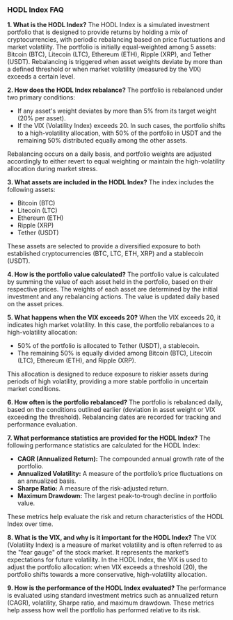 ### HODL Index FAQ

**1. What is the HODL Index?**
The HODL Index is a simulated investment portfolio that is designed to provide returns by holding a mix of cryptocurrencies, with periodic rebalancing based on price fluctuations and market volatility. The portfolio is initially equal-weighted among 5 assets: Bitcoin (BTC), Litecoin (LTC), Ethereum (ETH), Ripple (XRP), and Tether (USDT). Rebalancing is triggered when asset weights deviate by more than a defined threshold or when market volatility (measured by the VIX) exceeds a certain level.

**2. How does the HODL Index rebalance?**
The portfolio is rebalanced under two primary conditions:
   - If any asset's weight deviates by more than 5% from its target weight (20% per asset).
   - If the VIX (Volatility Index) exceeds 20. In such cases, the portfolio shifts to a high-volatility allocation, with 50% of the portfolio in USDT and the remaining 50% distributed equally among the other assets.

Rebalancing occurs on a daily basis, and portfolio weights are adjusted accordingly to either revert to equal weighting or maintain the high-volatility allocation during market stress.

**3. What assets are included in the HODL Index?**
The index includes the following assets:
   - Bitcoin (BTC)
   - Litecoin (LTC)
   - Ethereum (ETH)
   - Ripple (XRP)
   - Tether (USDT)

These assets are selected to provide a diversified exposure to both established cryptocurrencies (BTC, LTC, ETH, XRP) and a stablecoin (USDT).

**4. How is the portfolio value calculated?**
The portfolio value is calculated by summing the value of each asset held in the portfolio, based on their respective prices. The weights of each asset are determined by the initial investment and any rebalancing actions. The value is updated daily based on the asset prices.

**5. What happens when the VIX exceeds 20?**
When the VIX exceeds 20, it indicates high market volatility. In this case, the portfolio rebalances to a high-volatility allocation:
   - 50% of the portfolio is allocated to Tether (USDT), a stablecoin.
   - The remaining 50% is equally divided among Bitcoin (BTC), Litecoin (LTC), Ethereum (ETH), and Ripple (XRP).

This allocation is designed to reduce exposure to riskier assets during periods of high volatility, providing a more stable portfolio in uncertain market conditions.

**6. How often is the portfolio rebalanced?**
The portfolio is rebalanced daily, based on the conditions outlined earlier (deviation in asset weight or VIX exceeding the threshold). Rebalancing dates are recorded for tracking and performance evaluation.

**7. What performance statistics are provided for the HODL Index?**
The following performance statistics are calculated for the HODL Index:
   - **CAGR (Annualized Return):** The compounded annual growth rate of the portfolio.
   - **Annualized Volatility:** A measure of the portfolio’s price fluctuations on an annualized basis.
   - **Sharpe Ratio:** A measure of the risk-adjusted return.
   - **Maximum Drawdown:** The largest peak-to-trough decline in portfolio value.

These metrics help evaluate the risk and return characteristics of the HODL Index over time.


**8. What is the VIX, and why is it important for the HODL Index?**
The VIX (Volatility Index) is a measure of market volatility and is often referred to as the "fear gauge" of the stock market. It represents the market’s expectations for future volatility. In the HODL Index, the VIX is used to adjust the portfolio allocation: when VIX exceeds a threshold (20), the portfolio shifts towards a more conservative, high-volatility allocation.


**9. How is the performance of the HODL Index evaluated?**
The performance is evaluated using standard investment metrics such as annualized return (CAGR), volatility, Sharpe ratio, and maximum drawdown. These metrics help assess how well the portfolio has performed relative to its risk.

